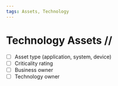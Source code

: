 ```yaml
---
tags: Assets, Technology 
---
```


# Technology Assets //

- [ ] Asset type (application, system, device)
- [ ] Criticality rating
- [ ] Business owner
- [ ] Technology owner
